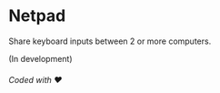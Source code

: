 # Netpad
Share keyboard inputs between 2 or more computers. 

(In development)

###### Coded with ❤️
